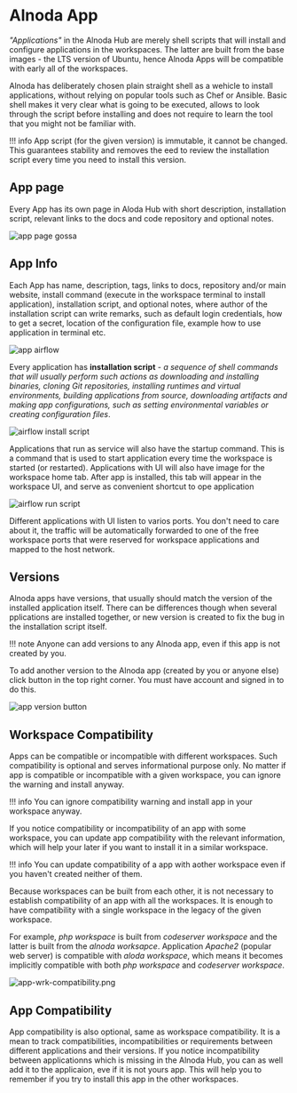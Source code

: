 # Alnoda App 

_"Applications"_ in the Alnoda Hub are merely shell scripts that will install and configure applications in the workspaces. The latter 
are built from the base images - the LTS version of Ubuntu, hence Alnoda Apps will be compatible with early all of the workspaces. 

Alnoda has deliberately chosen plain straight shell as a wehicle to install applications, without relying on popular tools such as Chef or Ansible. 
Basic shell makes it very clear what is going to be executed, allows to look through the script before installing and does not require to 
learn the tool that you might not be familiar with.   

!!! info 
    App script (for the given version) is immutable, it cannot be changed. This guarantees stability and removes the eed to review the installation script every time you need to install this version. 

## App page

Every App has its own page in Aloda Hub with short description, installation script, relevant links to the docs and code repository and optional notes. 

![app page gossa](./img/app-page-gossa.jpg)

## App Info 

Each App has name, description, tags, links to docs, repository and/or main website, install command (execute in the workspace terminal to install application), installation script, and optional notes, where author of the installation script can write remarks, such as default login credentials, how to get a secret, location of the configuration file, example how to use application in terminal etc.  

![app airflow](./img/app-airflow.jpg)

Every application has __installation script__ - _a sequence of shell commands that will usually perform such actions as downloading and installing binaries, cloning Git repositories, installing runtimes and virtual environments, building applications from source, downloading artifacts and making app configurations, such as setting environmental variables or creating configuration files_. 

![airflow install script](./img/airflow-install.jpg)

Applications that run as service will also have the startup command. This is a command that is used to start application every time the workspace is started (or restarted). Applications with UI will also have image for the workspace home tab. After app is installed, this tab will appear in the workspace UI, and serve as convenient shortcut to ope application

![airflow run script](./img/airflow-run-script.jpg)

Different applications with UI listen to varios ports. You don't need to care about it, the traffic will be automatically forwarded to one of the free workspace ports that were reserved for workspace applications and mapped to the host network.

## Versions

Alnoda apps have versions, that usually should match the version of the installed application itself. There can be differences though when several pplications are installed together, or new version is created to fix the bug in the installation script itself. 

!!! note
    Anyone can add versions to any Alnoda app, even if this app is not created by you.  

To add another version to the Alnoda app (created by you or anyone else) click button in the top right corner. You must have account and signed in to do this.  

![app version button](./img/app-version-btn.jpg)

## Workspace Compatibility

Apps can be compatible or incompatible with different workspaces. Such compatibility is optional and serves informational purpose only. 
No matter if app is compatible or incompatible with a given workspace, you can ignore the warning and install anyway. 

!!! info 
    You can ignore compatibility warning and install app in your workspace anyway. 

If you notice compatibility or incompatibility of an app with some workspace, you can update app compatibility with the relevant information, which will help your later if you want to install it in a similar workspace. 

!!! info 
    You can update compatibility of a app with aother workspace even if you haven't created neither of them. 

Because workspaces can be built from each other, it is not necessary to establish compatibility of an app with all the workspaces. It is enough 
to have compatibility with a single workspace in the legacy of the given workspace. 

For example, _php workspace_ is built from _codeserver workspace_ and the latter is built from the _alnoda worksapce_. Application _Apache2_ (popular web server) is compatible with _aloda workspace_, which means it becomes implicitly compatible with both _php workspace_ and _codeserver workspace_.

![app-wrk-compatibility.png](./img/app-wrk-compatibility.png)

## App Compatibility

App compatibility is also optional, same as workspace compatibility. It is a mean to track compatibilities, incompatibilities or requirements between different applications and their versions. If you notice incompatibility between applicationns which is missing in the Alnoda Hub, you can as well add it to the applicaion, eve if it is not yours app. This will help you to remember if you try to install this app in the other workspaces. 